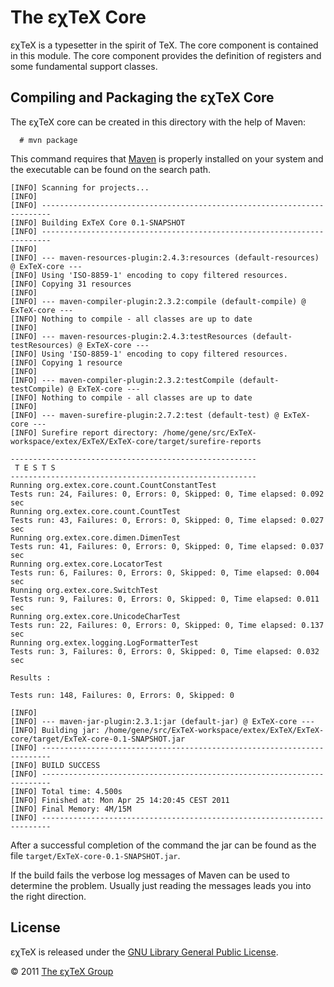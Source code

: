

The εχTeX Core
==========================

εχTeX is a typesetter in the spirit of TeX. The
core component is contained in this module. The core component provides
the definition of registers and some fundamental support classes.

Compiling and Packaging the εχTeX Core
--------------------------------------------------

The εχTeX core can be created in this directory with the
help of Maven:

      # mvn package

This command requires that [Maven](http://maven.apache.org) is properly
installed on your system and the executable can be found on the search
path.

``` {.output}
[INFO] Scanning for projects...
[INFO]                                                                         
[INFO] ------------------------------------------------------------------------
[INFO] Building ExTeX Core 0.1-SNAPSHOT
[INFO] ------------------------------------------------------------------------
[INFO] 
[INFO] --- maven-resources-plugin:2.4.3:resources (default-resources) @ ExTeX-core ---
[INFO] Using 'ISO-8859-1' encoding to copy filtered resources.
[INFO] Copying 31 resources
[INFO] 
[INFO] --- maven-compiler-plugin:2.3.2:compile (default-compile) @ ExTeX-core ---
[INFO] Nothing to compile - all classes are up to date
[INFO] 
[INFO] --- maven-resources-plugin:2.4.3:testResources (default-testResources) @ ExTeX-core ---
[INFO] Using 'ISO-8859-1' encoding to copy filtered resources.
[INFO] Copying 1 resource
[INFO] 
[INFO] --- maven-compiler-plugin:2.3.2:testCompile (default-testCompile) @ ExTeX-core ---
[INFO] Nothing to compile - all classes are up to date
[INFO] 
[INFO] --- maven-surefire-plugin:2.7.2:test (default-test) @ ExTeX-core ---
[INFO] Surefire report directory: /home/gene/src/ExTeX-workspace/extex/ExTeX/ExTeX-core/target/surefire-reports

-------------------------------------------------------
 T E S T S
-------------------------------------------------------
Running org.extex.core.count.CountConstantTest
Tests run: 24, Failures: 0, Errors: 0, Skipped: 0, Time elapsed: 0.092 sec
Running org.extex.core.count.CountTest
Tests run: 43, Failures: 0, Errors: 0, Skipped: 0, Time elapsed: 0.027 sec
Running org.extex.core.dimen.DimenTest
Tests run: 41, Failures: 0, Errors: 0, Skipped: 0, Time elapsed: 0.037 sec
Running org.extex.core.LocatorTest
Tests run: 6, Failures: 0, Errors: 0, Skipped: 0, Time elapsed: 0.004 sec
Running org.extex.core.SwitchTest
Tests run: 9, Failures: 0, Errors: 0, Skipped: 0, Time elapsed: 0.011 sec
Running org.extex.core.UnicodeCharTest
Tests run: 22, Failures: 0, Errors: 0, Skipped: 0, Time elapsed: 0.137 sec
Running org.extex.logging.LogFormatterTest
Tests run: 3, Failures: 0, Errors: 0, Skipped: 0, Time elapsed: 0.032 sec

Results :

Tests run: 148, Failures: 0, Errors: 0, Skipped: 0

[INFO] 
[INFO] --- maven-jar-plugin:2.3.1:jar (default-jar) @ ExTeX-core ---
[INFO] Building jar: /home/gene/src/ExTeX-workspace/extex/ExTeX/ExTeX-core/target/ExTeX-core-0.1-SNAPSHOT.jar
[INFO] ------------------------------------------------------------------------
[INFO] BUILD SUCCESS
[INFO] ------------------------------------------------------------------------
[INFO] Total time: 4.500s
[INFO] Finished at: Mon Apr 25 14:20:45 CEST 2011
[INFO] Final Memory: 4M/15M
[INFO] ------------------------------------------------------------------------
```

After a successful completion of the command the jar can be found as the
file `target/ExTeX-core-0.1-SNAPSHOT.jar`.

If the build fails the verbose log messages of Maven can be used to
determine the problem. Usually just reading the messages leads you into
the right direction.

License
-------

εχTeX is released under the [GNU Library General Public
License](LICENSE.md).

© 2011 [The εχTeX Group](mailto:extex@dante.de)
